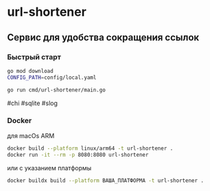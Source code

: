 # url-shortener

## Сервис для удобства сокращения ссылок

### Быстрый старт

```bash
go mod download
CONFIG_PATH=config/local.yaml

go run cmd/url-shortener/main.go
```

#chi #sqlite #slog

### Docker
для macOs ARM
```bash
docker build --platform linux/arm64 -t url-shortener .
docker run -it --rm -p 8080:8080 url-shortener
```
или с указанием платформы
```bash
docker buildx build --platform ВАША_ПЛАТФОРМА -t url-shortener .
```
